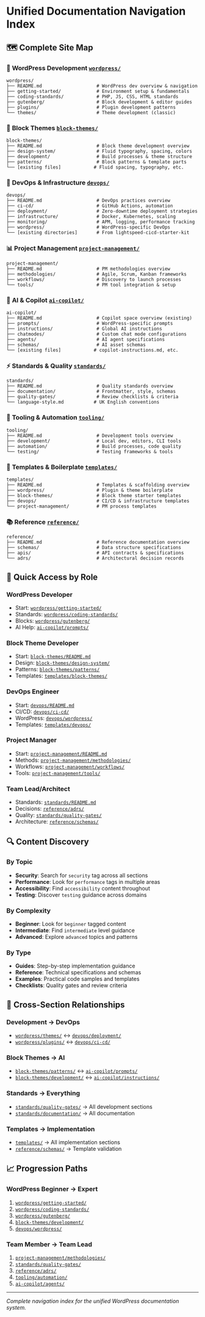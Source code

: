 # Unified Documentation Navigation Index

## 🗺️ Complete Site Map

### 📂 **WordPress Development** [`wordpress/`](./wordpress/)

```
wordpress/
├── README.md                    # WordPress dev overview & navigation
├── getting-started/             # Environment setup & fundamentals
├── coding-standards/            # PHP, JS, CSS, HTML standards
├── gutenberg/                   # Block development & editor guides
├── plugins/                     # Plugin development patterns
└── themes/                      # Theme development (classic)
```

### 🎨 **Block Themes** [`block-themes/`](./block-themes/)

```
block-themes/
├── README.md                    # Block theme development overview
├── design-system/               # Fluid typography, spacing, colors
├── development/                 # Build processes & theme structure
├── patterns/                    # Block patterns & template parts
└── [existing files]            # Fluid spacing, typography, etc.
```

### 🚀 **DevOps & Infrastructure** [`devops/`](./devops/)

```
devops/
├── README.md                    # DevOps practices overview
├── ci-cd/                       # GitHub Actions, automation
├── deployment/                  # Zero-downtime deployment strategies
├── infrastructure/              # Docker, Kubernetes, scaling
├── monitoring/                  # APM, logging, performance tracking
├── wordpress/                   # WordPress-specific DevOps
└── [existing directories]       # From lightspeed-cicd-starter-kit
```

### 📊 **Project Management** [`project-management/`](./project-management/)

```
project-management/
├── README.md                    # PM methodologies overview
├── methodologies/               # Agile, Scrum, Kanban frameworks
├── workflows/                   # Discovery to launch processes
└── tools/                       # PM tool integration & setup
```

### 🤖 **AI & Copilot** [`ai-copilot/`](./ai-copilot/)

```
ai-copilot/
├── README.md                    # Copilot space overview (existing)
├── prompts/                     # WordPress-specific prompts
├── instructions/                # Global AI instructions
├── chatmodes/                   # Custom chat mode configurations
├── agents/                      # AI agent specifications
├── schemas/                     # AI asset schemas
└── [existing files]            # copilot-instructions.md, etc.
```

### ⚡ **Standards & Quality** [`standards/`](./standards/)

```
standards/
├── README.md                    # Quality standards overview
├── documentation/               # Frontmatter, style, schemas
├── quality-gates/               # Review checklists & criteria
└── language-style.md           # UK English conventions
```

### 🔧 **Tooling & Automation** [`tooling/`](./tooling/)

```
tooling/
├── README.md                    # Development tools overview
├── development/                 # Local dev, editors, CLI tools
├── automation/                  # Build processes, code quality
└── testing/                     # Testing frameworks & tools
```

### 📝 **Templates & Boilerplate** [`templates/`](./templates/)

```
templates/
├── README.md                    # Templates & scaffolding overview
├── wordpress/                   # Plugin & theme boilerplate
├── block-themes/                # Block theme starter templates
├── devops/                      # CI/CD & infrastructure templates
└── project-management/          # PM process templates
```

### 📚 **Reference** [`reference/`](./reference/)

```
reference/
├── README.md                    # Reference documentation overview
├── schemas/                     # Data structure specifications
├── apis/                        # API contracts & specifications
└── adrs/                        # Architectural decision records
```

## 🎯 **Quick Access by Role**

### **WordPress Developer**

- Start: [`wordpress/getting-started/`](./wordpress/getting-started/)
- Standards: [`wordpress/coding-standards/`](./wordpress/coding-standards/)
- Blocks: [`wordpress/gutenberg/`](./wordpress/gutenberg/)
- AI Help: [`ai-copilot/prompts/`](./ai-copilot/prompts/)

### **Block Theme Developer**

- Start: [`block-themes/README.md`](./block-themes/README.md)
- Design: [`block-themes/design-system/`](./block-themes/design-system/)
- Patterns: [`block-themes/patterns/`](./block-themes/patterns/)
- Templates: [`templates/block-themes/`](./templates/block-themes/)

### **DevOps Engineer**

- Start: [`devops/README.md`](./devops/README.md)
- CI/CD: [`devops/ci-cd/`](./devops/ci-cd/)
- WordPress: [`devops/wordpress/`](./devops/wordpress/)
- Templates: [`templates/devops/`](./templates/devops/)

### **Project Manager**

- Start: [`project-management/README.md`](./project-management/README.md)
- Methods: [`project-management/methodologies/`](./project-management/methodologies/)
- Workflows: [`project-management/workflows/`](./project-management/workflows/)
- Tools: [`project-management/tools/`](./project-management/tools/)

### **Team Lead/Architect**

- Standards: [`standards/README.md`](./standards/README.md)
- Decisions: [`reference/adrs/`](./reference/adrs/)
- Quality: [`standards/quality-gates/`](./standards/quality-gates/)
- Architecture: [`reference/schemas/`](./reference/schemas/)

## 🔍 **Content Discovery**

### **By Topic**

- **Security**: Search for `security` tag across all sections
- **Performance**: Look for `performance` tags in multiple areas
- **Accessibility**: Find `accessibility` content throughout
- **Testing**: Discover `testing` guidance across domains

### **By Complexity**

- **Beginner**: Look for `beginner` tagged content
- **Intermediate**: Find `intermediate` level guidance
- **Advanced**: Explore `advanced` topics and patterns

### **By Type**

- **Guides**: Step-by-step implementation guidance
- **Reference**: Technical specifications and schemas
- **Examples**: Practical code samples and templates
- **Checklists**: Quality gates and review criteria

## 🔄 **Cross-Section Relationships**

### **Development → DevOps**

- [`wordpress/themes/`](./wordpress/themes/) ↔ [`devops/deployment/`](./devops/deployment/)
- [`wordpress/plugins/`](./wordpress/plugins/) ↔ [`devops/ci-cd/`](./devops/ci-cd/)

### **Block Themes → AI**

- [`block-themes/patterns/`](./block-themes/patterns/) ↔ [`ai-copilot/prompts/`](./ai-copilot/prompts/)
- [`block-themes/development/`](./block-themes/development/) ↔ [`ai-copilot/instructions/`](./ai-copilot/instructions/)

### **Standards → Everything**

- [`standards/quality-gates/`](./standards/quality-gates/) → All development sections
- [`standards/documentation/`](./standards/documentation/) → All documentation

### **Templates → Implementation**

- [`templates/`](./templates/) → All implementation sections
- [`reference/schemas/`](./reference/schemas/) → Template validation

## 📈 **Progression Paths**

### **WordPress Beginner → Expert**

1. [`wordpress/getting-started/`](./wordpress/getting-started/)
2. [`wordpress/coding-standards/`](./wordpress/coding-standards/)
3. [`wordpress/gutenberg/`](./wordpress/gutenberg/)
4. [`block-themes/development/`](./block-themes/development/)
5. [`devops/wordpress/`](./devops/wordpress/)

### **Team Member → Team Lead**

1. [`project-management/methodologies/`](./project-management/methodologies/)
2. [`standards/quality-gates/`](./standards/quality-gates/)
3. [`reference/adrs/`](./reference/adrs/)
4. [`tooling/automation/`](./tooling/automation/)
5. [`ai-copilot/agents/`](./ai-copilot/agents/)

---

_Complete navigation index for the unified WordPress documentation system._
